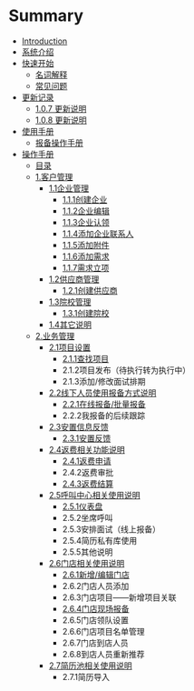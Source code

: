 # Summary

* [Introduction](README.md)
* [系统介绍](/系统介绍.md)
* [快速开始](/快速开始.md)
  * [名词解释](/快速开始.md)
  * [常见问题](/常见问题.md)
* [更新记录](geng-xin-ji-lu.md)
  * [1.0.7 更新说明](/107-geng-xin-shuo-ming.md)
  * [1.0.8 更新说明](/108-geng-xin-shuo-ming.md)
* [使用手册](/shi-yong-shou-ce.md)
  * [报备操作手册](/bao-bei-cao-zuo-shou-ce.md)
* [操作手册](mu-lu.md)
  * [目录](mu-lu/test.md)
  * [1.客户管理](mu-lu/ke-hu-guan-li.md)
    * [1.1企业管理](mu-lu/ke-hu-guan-li/qi-ye-guan-li.md)
      * [1.1.1创建企业](mu-lu/ke-hu-guan-li/qi-ye-guan-li/111chuang-jian-qi-ye.md)
      * [1.1.2企业编辑](mu-lu/ke-hu-guan-li/qi-ye-guan-li/112qi-ye-bian-ji.md)
      * [1.1.3企业认领](mu-lu/ke-hu-guan-li/qi-ye-guan-li/113qi-ye-ren-ling.md)
      * [1.1.4添加企业联系人](mu-lu/ke-hu-guan-li/qi-ye-guan-li/114tian-jia-qi-ye-lian-xi-ren.md)
      * [1.1.5添加附件](mu-lu/ke-hu-guan-li/qi-ye-guan-li/115tian-jia-fu-jian.md)
      * [1.1.6添加需求](mu-lu/ke-hu-guan-li/qi-ye-guan-li/116tian-jia-xu-qiu.md)
      * [1.1.7需求立项](mu-lu/ke-hu-guan-li/qi-ye-guan-li/117xu-qiu-li-xiang.md)
    * [1.2供应商管理](mu-lu/ke-hu-guan-li/12gong-ying-shang-guan-li.md)
      * [1.2.1创建供应商](mu-lu/ke-hu-guan-li/12gong-ying-shang-guan-li/121chuang-jian-gong-ying-shang.md)
    * [1.3院校管理](mu-lu/ke-hu-guan-li/13yuan-xiao-guan-li.md)
      * [1.3.1创建院校](mu-lu/ke-hu-guan-li/131chuang-jian-yuan-xiao.md)
    * [1.4其它说明](mu-lu/ke-hu-guan-li/14qi-ta-shuo-ming.md)
  * [2.业务管理](mu-lu/test/2ye-wu-guan-li.md)
    * [2.1项目设置](mu-lu/test/2ye-wu-guan-li/21xiang-mu-she-zhi.md)
      * [2.1.1查找项目](mu-lu/test/2ye-wu-guan-li/21xiang-mu-she-zhi/211cha-zhao-xiang-mu.md)
      * 2.1.2项目发布（待执行转为执行中）
      * 2.1.3添加/修改面试排期
    * [2.2线下人员使用报备方式说明](mu-lu/test/2ye-wu-guan-li/22xian-xia-ren-yuan-shi-yong-bao-bei-fang-shi-shuo-ming.md)
      * [2.2.1在线报备/批量报备](mu-lu/test/2ye-wu-guan-li/22xian-xia-ren-yuan-shi-yong-bao-bei-fang-shi-shuo-ming/221zai-xian-bao-5907-pi-liang-bao-bei.md)
      * 2.2.2我报备的后续跟踪
    * [2.3安置信息反馈](mu-lu/test/2ye-wu-guan-li/23an-zhi-xin-xi-fan-kui.md)
      * [2.3.1安置反馈](mu-lu/test/2ye-wu-guan-li/23an-zhi-xin-xi-fan-kui/231an-zhi-fan-kui.md)
    * [2.4返费相关功能说明](mu-lu/test/2ye-wu-guan-li/24fan-fei-xiang-guan-gong-neng-shuo-ming.md)
      * [2.4.1返费申请](mu-lu/test/2ye-wu-guan-li/24fan-fei-xiang-guan-gong-neng-shuo-ming/241fan-fei-shen-qing.md)
      * 2.4.2返费审批
      * [2.4.3返费结算](mu-lu/test/2ye-wu-guan-li/24fan-fei-xiang-guan-gong-neng-shuo-ming/243fan-fei-jie-suan.md)
    * [2.5呼叫中心相关使用说明](mu-lu/test/2ye-wu-guan-li/25hu-jiao-zhong-xin-xiang-guan-shi-yong-shuo-ming.md)
      * [2.5.1仪表盘](mu-lu/test/2ye-wu-guan-li/25hu-jiao-zhong-xin-xiang-guan-shi-yong-shuo-ming/251yi-biao-pan.md)
      * 2.5.2坐席呼叫
      * 2.5.3安排面试（线上报备）
      * 2.5.4简历私有库使用
      * 2.5.5其他说明
    * [2.6门店相关使用说明](mu-lu/test/2ye-wu-guan-li/26men-dian-xiang-guan-shi-yong-shuo-ming.md)
      * [2.6.1新增/编辑门店  ](mu-lu/test/2ye-wu-guan-li/26men-dian-xiang-guan-shi-yong-shuo-ming/261xin-589e-bian-ji-men-dian.md)
      * 2.6.2门店人员添加
      * 2.6.3门店项目——新增项目关联
      * [2.6.4门店现场报备](mu-lu/test/2ye-wu-guan-li/26men-dian-xiang-guan-shi-yong-shuo-ming/264men-dian-xian-chang-bao-bei.md)
      * 2.6.5门店领队设置
      * 2.6.6门店项目名单管理
      * 2.6.7门店到店人员
      * 2.6.8到店人员重新推荐
    * [2.7简历池相关使用说明](mu-lu/test/2ye-wu-guan-li/27jian-li-chi-xiang-guan-shi-yong-shuo-ming.md)
      * 2.7.1简历导入

